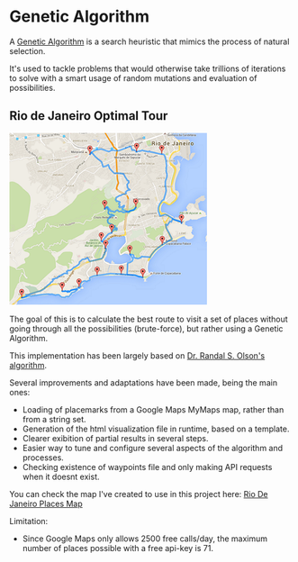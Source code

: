 Genetic Algorithm
============

A [Genetic Algorithm](https://en.wikipedia.org/wiki/Genetic_algorithm) is a search heuristic that mimics the process of natural selection.

It's used to tackle problems that would otherwise take trillions of iterations to solve with a smart usage of random mutations and evaluation of possibilities.

Rio de Janeiro Optimal Tour
--------
![Rio de Janeiro Optimal Tour](DocImages/RJ_Tour.PNG)

The goal of this is to calculate the best route to visit a set of places without going through all the possibilities (brute-force), but rather using a Genetic Algorithm.

This implementation has been largely based on [Dr. Randal S. Olson's algorithm](http://www.randalolson.com/2015/03/08/computing-the-optimal-road-trip-across-the-u-s/). 

Several improvements and adaptations have been made, being the main ones:
- Loading of placemarks from a Google Maps MyMaps map, rather than from a string set.
- Generation of the html visualization file in runtime, based on a template.
- Clearer exibition of partial results in several steps.
- Easier way to tune and configure several aspects of the algorithm and processes.
- Checking existence of waypoints file and only making API requests when it doesnt exist.

You can check the map I've created to use in this project here: [Rio De Janeiro Places Map](https://www.google.com/maps/d/edit?mid=zeE3CQjyMLjM.kVO3Qd7EYm6Y)

Limitation:
- Since Google Maps only allows 2500 free calls/day, the maximum number of places possible with a free api-key is 71.



